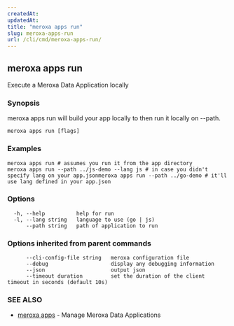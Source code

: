 ```yaml
---
createdAt: 
updatedAt: 
title: "meroxa apps run"
slug: meroxa-apps-run
url: /cli/cmd/meroxa-apps-run/
---
```

## meroxa apps run

Execute a Meroxa Data Application locally

### Synopsis

meroxa apps run will build your app locally to then run it
locally on --path.

```
meroxa apps run [flags]
```

### Examples

```
meroxa apps run # assumes you run it from the app directory
meroxa apps run --path ../js-demo --lang js # in case you didn't specify lang on your app.jsonmeroxa apps run --path ../go-demo # it'll use lang defined in your app.json
```

### Options

```
  -h, --help          help for run
  -l, --lang string   language to use (go | js)
      --path string   path of application to run
```

### Options inherited from parent commands

```
      --cli-config-file string   meroxa configuration file
      --debug                    display any debugging information
      --json                     output json
      --timeout duration         set the duration of the client timeout in seconds (default 10s)
```

### SEE ALSO

* [meroxa apps](/cli/cmd/meroxa-apps/)	 - Manage Meroxa Data Applications

